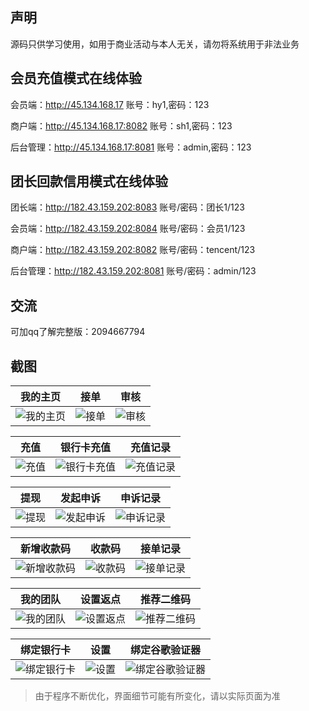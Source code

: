 ## 声明

源码只供学习使用，如用于商业活动与本人无关，请勿将系统用于非法业务

## 会员充值模式在线体验
会员端：http://45.134.168.17
账号：hy1,密码：123

商户端：http://45.134.168.17:8082
账号：sh1,密码：123

后台管理：http://45.134.168.17:8081
账号：admin,密码：123


## 团长回款信用模式在线体验
团长端：http://182.43.159.202:8083
账号/密码：团长1/123

会员端：http://182.43.159.202:8084
账号/密码：会员1/123

商户端：http://182.43.159.202:8082
账号/密码：tencent/123

后台管理：http://182.43.159.202:8081
账号/密码：admin/123


## 交流
可加qq了解完整版：2094667794

## 截图

| 我的主页 | 接单 | 审核 |
| :------: | :------: | :------: |
| ![我的主页](https://www.helloimg.com/images/2020/09/22/zhuyed7271c0e87587165.png) | ![接单](https://www.helloimg.com/images/2020/09/22/jiedan06ca2309187f45d9.png) | ![审核](https://www.helloimg.com/images/2020/09/22/shenhe89ae5cd5d7aac955.png) |

| 充值 | 银行卡充值 | 充值记录 |
| :------: | :------: | :------: |
| ![充值](https://www.helloimg.com/images/2020/09/22/chongzhi5fcf0a1dcf8e6ff1.png) | ![银行卡充值](https://www.helloimg.com/images/2020/09/22/chongzhi2bb1b4f58fa26aee4.png) | ![充值记录](https://www.helloimg.com/images/2020/09/22/chongzhi3a9430fc7e57a29e1.png) |

| 提现 | 发起申诉 | 申诉记录 |
| :------: | :------: | :------: |
| ![提现](https://www.helloimg.com/images/2020/09/22/tixianb6add48717e8f15e.png) | ![发起申诉](https://www.helloimg.com/images/2020/09/22/shensu20dda99ac07ac3c1a.png) | ![申诉记录](https://www.helloimg.com/images/2020/09/22/shensu3516cc29dee5dec3.png) |

| 新增收款码 | 收款码 | 接单记录 |
| :------: | :------: | :------: |
| ![新增收款码](https://www.helloimg.com/images/2020/09/22/shoukuanma2eabfa19d138d18a7.png) | ![收款码](https://www.helloimg.com/images/2020/09/22/shoukuanma3783754683bb8d17.png) | ![接单记录](https://www.helloimg.com/images/2020/09/22/jiedanjilufb1a38a9dcfe9bdd.png) |

| 我的团队 | 设置返点 | 推荐二维码 |
| :------: | :------: | :------: |
| ![我的团队](https://www.helloimg.com/images/2020/09/22/wodetuandui20e98b6d7ee9b47c.png) | ![设置返点](https://www.helloimg.com/images/2020/09/22/tuijianerweima698da0e3d16dd6f3.png) | ![推荐二维码](https://www.helloimg.com/images/2020/09/22/tuijianerweima27e0ee339854ec21b.png) |

| 绑定银行卡 | 设置 | 绑定谷歌验证器 |
| :------: | :------: | :------: |
| ![绑定银行卡](https://www.helloimg.com/images/2020/09/22/yinhangka2fae7099d40f65e5.png) | ![设置](https://www.helloimg.com/images/2020/09/22/shezhi4ebadb2bee368cd5.png) | ![绑定谷歌验证器](https://www.helloimg.com/images/2020/09/22/gugeyanzhengmaa03db2bc19bf5e6a.png) |


> 由于程序不断优化，界面细节可能有所变化，请以实际页面为准

